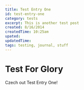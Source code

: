 ```yaml
---
title: Test Entry One
id: test-entry-one
category: tests
excerpt: This is another test post
created: 8/16/2014
createdTime: 10:25am
upated:
updatedTime:
tags: testing, journal, stuff
---
```


# Test For Glory

Czech out Test Entry One!